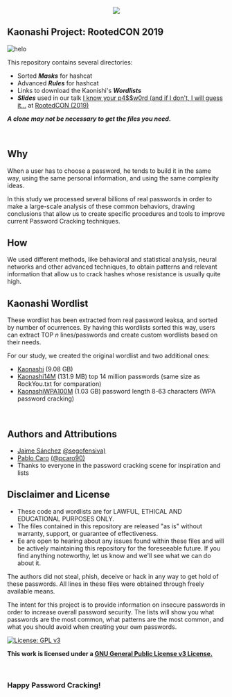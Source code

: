 <p align="center">
<img src="https://github.com/kaonashi-passwords/Kaonashi/raw/master/logo_kaonashi.png">
</p>

## Kaonashi Project: RootedCON 2019
![helo](https://img.shields.io/badge/current%20version-20190803-blue.svg)

This repository contains several directories: <br>

 * Sorted ***Masks*** for hashcat
 * Advanced ***Rules*** for hashcat
 * Links to download the Kaonishi's ***Wordlists***
 * ***Slides*** used in our talk [I know your p4$$w0rd (and if I don't, I will guess it...](https://www.slideshare.net/segofensiva/i-know-your-p4w0rd-and-if-i-dont-i-will-guess-it-139829304) at [RootedCON (2019)](https://rootedcon.com/) 

__*A clone may not be necessary to get the files you need*.__ <br>

<br>

## Why
When a user has to choose a password, he tends to build it in the same way, using the same personal information, and using the same complexity ideas.

In this study we processed several billions of real passwords in order to make a large-scale analysis of these common behaviors, drawing conclusions that allow us to create specific procedures and tools to improve current Password Cracking techniques.

## How
We used different methods, like behavioral and statistical analysis, neural networks and other advanced techniques, to obtain patterns and relevant information that allow us to crack hashes whose resistance is usually quite high.

## Kaonashi Wordlist
These wordlist has been extracted from real password leaksa, and sorted by number of ocurrences. By having this wordlists sorted this way, users can extract TOP _n_ lines/passwords and create custom wordlists based on their needs.

For our study, we created the original wordlist and two additional ones:

* [Kaonashi](https://mega.nz/#!WXhSnYCC!vcp-UyvPuE42cffUTs_mQ4Hd4nYlrlIEfe0nkItE-pY) (9.08 GB)
* [Kaonashi14M](https://mega.nz/#!abwXHC5R!KhRKNMRqG8CXFICJnFVP946HmRweO_A2lEF4QPvqOYk) (131.9 MB) top 14 million passwords (same size as RockYou.txt for comparation)
* [KaonashiWPA100M](https://mega.nz/#!6TRUXYiZ!kx3nXzvwgNuyJCfc-RQr_SnXMN9WVaBgJCkAJ9lkViM) (1.03 GB) password length 8-63 characters (WPA password cracking)

<br>

## Authors and Attributions
 * [Jaime Sánchez](https://www.seguridadofensiva.com) [@segofensiva)](https://twitter.com/segofensiva)
 * [Pablo Caro](https://pcaro.es) [(@pcaro90)](https://twitter.com/pcaro90)
 * Thanks to everyone in the password cracking scene for inspiration and lists

## Disclaimer and License
 + These code and wordlists are for LAWFUL, ETHICAL AND EDUCATIONAL PURPOSES ONLY.
 + The files contained in this repository are released "as is" without warranty, support, or guarantee of effectiveness.
 + Ee are open to hearing about any issues found within these files and will be actively maintaining this repository for the foreseeable future. If you find anything noteworthy, let us know and we'll see what we can do about it.

The authors did not steal, phish, deceive or hack in any way to get hold of these passwords.
All lines in these files were obtained through freely available means.

The intent for this project is to provide information on insecure passwords in order to increase overall password security. The lists will show you what passwords are the most common, what patterns are the most common, and what you should avoid when creating your own passwords.


[![License: GPL v3](https://img.shields.io/badge/License-GPLv3-blue.svg)](https://www.gnu.org/licenses/gpl-3.0)


 __This work is licensed under a [GNU General Public License v3 License.](https://www.gnu.org/licenses/gpl-3.0.en.html)__

<br>

### Happy Password Cracking!
